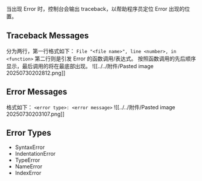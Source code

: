 当出现 Error 时，控制台会输出 traceback，以帮助程序员定位 Error 出现的位置。

## Traceback Messages
分为两行，第一行格式如下：
`File "<file name>", line <number>, in <function>`
第二行则是引发 Error 的函数调用/表达式。
按照函数调用的先后顺序显示，最后调用的将在最底部出现。
![[../../附件/Pasted image 20250730202812.png]]
## Error Messages
格式如下：
`<error type>: <error message>`
![[../../附件/Pasted image 20250730203107.png]]

## Error Types
- SyntaxError
- IndentationError
- TypeError
- NameError
- IndexError
